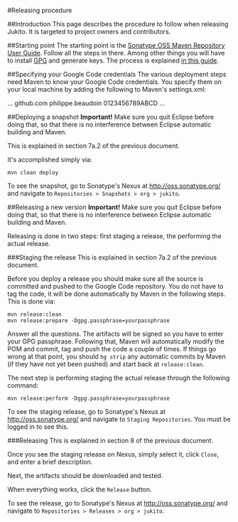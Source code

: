 #Releasing procedure

##Introduction
This page describes the procedure to follow when releasing Jukito. It is targeted to project owners and contributors.

##Starting point
The starting point is the [Sonatype OSS Maven Repository User Guide](https://docs.sonatype.org/display/Repository/Sonatype+OSS+Maven+Repository+Usage+Guide). Follow all the steps in there. Among other things you will have to install [GPG](http://www.gnupg.org/) and generate keys. The process is explained [in this guide](http://www.sonatype.com/people/2010/01/how-to-generate-pgp-signatures-with-maven/).

##Specifying your Google Code credentials
The various deployment steps need Maven to know your Google Code credentials. You specify them on your local machine by adding the following to Maven's settings.xml:

<servers>
    ...
    <server>
        <id>github.com</id>
        <username>philippe.beaudoin</username>
        <password>0123456789ABCD</password>
    </server>
    ...
</servers>

##Deploying a snapshot
**Important!** Make sure you quit Eclipse before doing that, so that there is no interference between Eclipse automatic building and Maven.

This is explained in section 7a.2 of the previous document.

It's accomplished simply via:


```
mvn clean deploy
```

To see the snapshot, go to Sonatype's Nexus at http://oss.sonatype.org/ and navigate to `Repositories > Snapshots > org > jukito`.

##Releasing a new version
**Important!** Make sure you quit Eclipse before doing that, so that there is no interference between Eclipse automatic building and Maven.

Releasing is done in two steps: first staging a release, the performing the actual release.

###Staging the release
This is explained in section 7a.2 of the previous document.

Before you deploy a release you should make sure all the source is committed and pushed to the Google Code repository. You do not have to tag the code, it will be done automatically by Maven in the following steps. This is done via:

```
mvn release:clean
mvn release:prepare -Dgpg.passphrase=yourpassphrase
```

Answer all the questions. The artifacts will be signed so you have to enter your GPG passphrase. Following that, Maven will automatically modify the POM and commit, tag and push the code a couple of times. If things go wrong at that point, you should `hg strip` any automatic commits by Maven (if they have not yet been pushed) and start back at `release:clean`.

The next step is performing staging the actual release through the following command:

```
mvn release:perform -Dgpg.passphrase=yourpassphrase
```

To see the staging release, go to Sonatype's Nexus at http://oss.sonatype.org/ and navigate to `Staging Repositories`. You must be logged in to see this.

###Releasing
This is explained in section 8 of the previous document.

Once you see the staging release on Nexus, simply select it, click `Close`, and enter a brief description.

Next, the artifacts should be downloaded and tested.

When everything works, click the `Release` button.

To see the release, go to Sonatype's Nexus at http://oss.sonatype.org/ and navigate to `Repositories > Releases > org > jukito`.